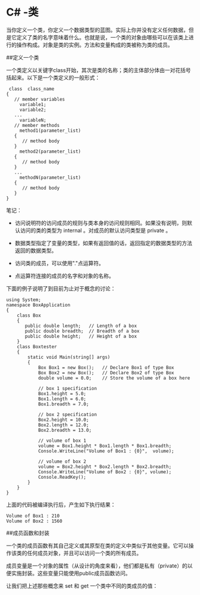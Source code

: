 # C\# -类
  
当你定义一个类，你定义一个数据类型的蓝图。实际上你并没有定义任何数据，但是它定义了类的名字意味着什么。也就是说，一个类的对象由哪些可以在该类上进行的操作构成。对象是类的实例。方法和变量构成的类被称为类的成员。
  
##定义一个类
  
一个类定义以关键字class开始，其次是类的名称；类的主体部分体由一对花括号括起来。以下是一个类定义的一般形式：
<pre><code><access specifier> class  class_name
{
   // member variables
   <access specifier> <data type> variable1;
   <access specifier> <data type> variable2;
   ...
   <access specifier> <data type> variableN;
   // member methods
   <access specifier> <return type> method1(parameter_list)
   {
      // method body
   }
   <access specifier> <return type> method2(parameter_list)
   {
      // method body
   }
   ...
   <access specifier> <return type> methodN(parameter_list)
   {
      // method body
   }
}</code></pre>
  
笔记：
  
- 访问说明符的访问成员的规则与类本身的访问规则相同。如果没有说明，则默认访问的类的类型为 internal 。对成员的默认访问类型是 private 。
  
- 数据类型指定了变量的类型，如果有返回值的话，返回指定的数据类型的方法返回的数据类型。
  
- 访问类的成员，可以使用"."点运算符。
  
- 点运算符连接的成员的名字和对象的名称。
  
下面的例子说明了到目前为止对于概念的讨论：
<pre><code>using System;
namespace BoxApplication
{
    class Box
    {
       public double length;   // Length of a box
       public double breadth;  // Breadth of a box
       public double height;   // Height of a box
    }
    class Boxtester
    {
        static void Main(string[] args)
        {
            Box Box1 = new Box();   // Declare Box1 of type Box
            Box Box2 = new Box();   // Declare Box2 of type Box
            double volume = 0.0;    // Store the volume of a box here

            // box 1 specification
            Box1.height = 5.0;
            Box1.length = 6.0;
            Box1.breadth = 7.0;

            // box 2 specification
            Box2.height = 10.0;
            Box2.length = 12.0;
            Box2.breadth = 13.0;
           
            // volume of box 1
            volume = Box1.height * Box1.length * Box1.breadth;
            Console.WriteLine("Volume of Box1 : {0}",  volume);

            // volume of box 2
            volume = Box2.height * Box2.length * Box2.breadth;
            Console.WriteLine("Volume of Box2 : {0}", volume);
            Console.ReadKey();
        }
    }
}</code></pre>
  
上面的代码被编译执行后，产生如下执行结果：
<pre><code>Volume of Box1 : 210
Volume of Box2 : 1560</code></pre> 
  
##成员函数和封装
  
一个类的成员函数有其自己定义或其原型在类的定义中类似于其他变量。它可以操作该类的任何成员对象，并且可以访问一个类的所有成员。
  
成员变量是一个对象的属性（从设计的角度来看），他们都是私有（private）的以便实施封装。这些变量只能使用public成员函数访问。
  
让我们把上述那些概念来 set 和 get 一个类中不同的类成员的值：
